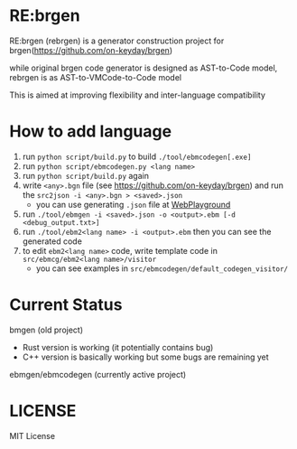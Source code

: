 # RE:brgen

RE:brgen (rebrgen) is a generator construction project for brgen(https://github.com/on-keyday/brgen)

while original brgen code generator is designed as AST-to-Code model,
rebrgen is as AST-to-VMCode-to-Code model

This is aimed at improving flexibility and inter-language compatibility

# How to add language

1. run `python script/build.py` to build `./tool/ebmcodegen[.exe]`
2. run `python script/ebmcodegen.py <lang name>`
3. run `python script/build.py` again
4. write `<any>.bgn` file (see https://github.com/on-keyday/brgen) and run the `src2json -i <any>.bgn > <saved>.json`
   - you can use generating `.json` file at [WebPlayground](https://on-keyday.github.com/brgen?mode=json%20ast)
5. run `./tool/ebmgen -i <saved>.json -o <output>.ebm [-d <debug_output.txt>]`
6. run `./tool/ebm2<lang name> -i <output>.ebm` then you can see the generated code
7. to edit `ebm2<lang name>` code, write template code in `src/ebmcg/ebm2<lang name>/visitor`
   - you can see examples in `src/ebmcodegen/default_codegen_visitor/`

# Current Status

bmgen (old project)

- Rust version is working (it potentially contains bug)
- C++ version is basically working but some bugs are remaining yet

ebmgen/ebmcodegen (currently active project)

# LICENSE

MIT License
